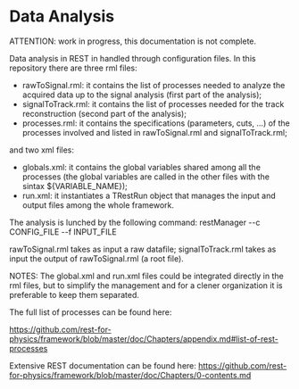 # Data Analysis

ATTENTION: work in progress, this documentation is not complete.

Data analysis in REST in handled through configuration files.
In this repository there are three rml files:
- rawToSignal.rml: it contains the list of processes needed to analyze the acquired data up to the signal analysis (first part of the analysis);
- signalToTrack.rml: it contains the list of processes needed for the track reconstruction (second part of the analysis);
- processes.rml: it contains the specifications (parameters, cuts, …) of the processes involved and listed in rawToSignal.rml and signalToTrack.rml;

and two xml files:
- globals.xml: it contains the global variables shared among all the processes (the global variables are called in the other files with the sintax ${VARIABLE_NAME});
- run.xml: it instantiates a TRestRun object that manages the input and output files among the whole framework.


The analysis is lunched by the following command:
restManager --c CONFIG_FILE --f INPUT_FILE

rawToSignal.rml takes as input a raw datafile; 
signalToTrack.rml takes as input the output of rawToSignal.rml (a root file).

NOTES:
The global.xml and run.xml files could be integrated directly in the rml files, but to simplify the management and for a clener organization it is preferable to keep them separated.

The full list of processes can be found here:

https://github.com/rest-for-physics/framework/blob/master/doc/Chapters/appendix.md#list-of-rest-processes

Extensive REST documentation can be found here:
https://github.com/rest-for-physics/framework/blob/master/doc/Chapters/0-contents.md
